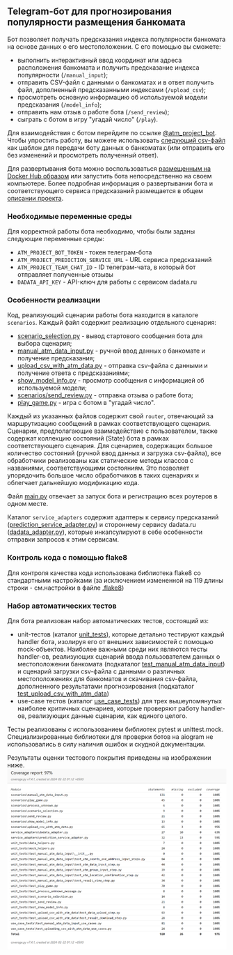 ## Telegram-бот для прогнозирования популярности размещения банкомата
Бот позволяет получать предсказания индекса популярности банкомата на основе данных о его местоположении. С его помощью
вы сможете: 
 - выполнить интерактивный ввод координат или адреса расположения банкомата и получить предсказание 
индекса популярности (```/manual_input```);
 - отправить CSV-файл с данными о банкоматах и в ответ получить файл, дополненный предсказанными индексами
(```/upload_csv```);
 - просмотреть основную информацию об используемой модели предсказания (```/model_info```);
 - отправить нам отзыв о работе бота (```/send_review```);
 - сыграть с ботом в игру "угадай число" (```/play```).

Для взаимодействия с ботом перейдите по ссылке [@atm_project_bot](https://t.me/atm_project_bot). Чтобы упростить работу, 
вы можете использовать [следующий csv-файл](atm_data_sample.csv) как шаблон для передачи боту данных о банкоматах 
(или отправить его без изменений и просмотреть полученный ответ).

Для развертывания бота можно воспользоваться 
[размещенным на Docker Hub образом](https://hub.docker.com/repository/docker/sevlvershinin/atm-project-bot/general) 
или запустить бота непосредственно на своем компьютере. Более подробная информация о развертывании бота и 
соответствующего сервиса предсказаний размещается в общем [описании проекта](../README.md).

### Необходимые переменные среды
Для корректной работы бота необходимо, чтобы были заданы следующие переменные среды: 
- ```ATM_PROJECT_BOT_TOKEN``` - токен телеграм-бота
- ```ATM_PROJECT_PREDICTION_SERVICE_URL``` - URL сервиса предсказаний
- ```ATM_PROJECT_TEAM_CHAT_ID``` - ID телеграм-чата, в который бот отправляет полученные отзывы 
- ```DADATA_API_KEY``` - API-ключ для работы с сервисом dadata.ru

### Особенности реализации
Код, реализующий сценарии работы бота находится в каталоге ```scenarios```. Каждый файл содержит реализацию 
отдельного сценария: 
- [scenario_selection.py](scenarios/scenario_selection.py) - вывод стартового сообщения бота для выбора сценария; 
- [manual_atm_data_input.py](scenarios/manual_atm_data_input.py) - ручной ввод данных о банкомате и получение 
предсказания;
- [upload_csv_with_atm_data.py](scenarios/upload_csv_with_atm_data.py) - отправка csv-файла с данными и получение 
ответа с предсказаниями;
- [show_model_info.py](scenarios/show_model_info.py) - просмотр сообщения с информацией об используемой модели;
- [scenarios/send_review.py](scenarios/send_review.py) - отправка отзыва о работе бота;
- [play_game.py](scenarios/play_game.py) - игра с ботом в "угадай число".

Каждый из указанных файлов содержит свой ```router```, отвечающий за маршрутизацию сообщений в рамках соответствующего 
сценария. Сценарии, предполагающие взаимодействие с пользователем, также содержат коллекцию состояний (State) бота в 
рамках соответствующего сценария. Для сценариев, содержащих большое количество состояний (ручной ввод данных и загрузка 
csv-файла), все обработчики реализованы как статические методы классов с названиями, соответствующими состояниям. Это 
позволяет упорядочить большое число обработчиков в таких сценариях и облегчает дальнейшую модификацию кода.

Файл [main.py](main.py) отвечает за запуск бота и регистрацию всех роутеров в одном месте.

Каталог ```service_adapters``` содержит адаптеры к сервису предсказаний 
([prediction_service_adapter.py](service_adapters/prediction_service_adapter.py)) и стороннему сервису dadata.ru 
([dadata_adapter.py](service_adapters/dadata_adapter.py)), которые инкапсулируют в себе особенности отправки запросов
к этим сервисам.

### Контроль кода с помощью flake8
Для контроля качества кода использована библиотека flake8 со стандартными настройками (за исключением измененной на 119
длины строки - см.настройки в файле [.flake8](.flake8)) 

### Набор автоматических тестов
Для бота реализован набор автоматических тестов, состоящий из: 
- unit-тестов (каталог [unit_tests](unit_tests)), которые детально тестируют каждый handler бота, изолируя его от 
внешних зависимостей с помощью mock-объектов. Наиболее важными среди них являются тесты handler-ов, реализующих
сценарий ввода пользователем данных о местоположении банкомата (подкаталог [test_manual_atm_data_input](unit_tests/test_manual_atm_data_input)) 
и сценарий загрузки csv-файла с данными о различных местоположениях для банкоматов и скачивания csv-файла, 
дополненного результатами прогнозирования (подкаталог [test_upload_csv_with_atm_data](unit_tests/test_upload_csv_with_atm_data))
- use-case тестов (каталог [use_case_tests](use_case_tests)) для трех вышеупомянутых наиболее критичных сценариев, 
которые проверяют работу handler-ов, реализующих данные сценарии, как единого целого.

Тесты реализованы с использованием библиотек pytest и unittest.mock. Специализированные библиотеки для проверки
ботов на aiogram не использовались в силу наличия ошибок и скудной документации.

Результаты оценки тестового покрытия приведены на изображении ниже.
![img](img/test_coverge_report.png)
